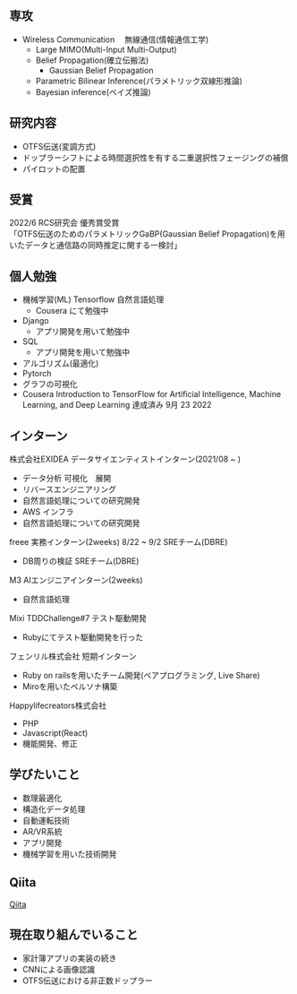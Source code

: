 ## 専攻
- Wireless Communication 　無線通信(情報通信工学)
  - Large MIMO(Multi-Input Multi-Output)
  - Belief Propagation(確立伝搬法)
    - Gaussian Belief Propagation 
  - Parametric Bilinear Inference(パラメトリック双線形推論)
  - Bayesian inference(ベイズ推論)
## 研究内容
- OTFS伝送(変調方式)
- ドップラーシフトによる時間選択性を有する二重選択性フェージングの補償
- パイロットの配置

## 受賞
2022/6 RCS研究会 優秀賞受賞  
「OTFS伝送のためのパラメトリックGaBP(Gaussian Belief Propagation)を用いたデータと通信路の同時推定に関する一検討」 

## 個人勉強
- 機械学習(ML) Tensorflow 自然言語処理 
  - Cousera にて勉強中
- Django
  - アプリ開発を用いて勉強中
- SQL
  - アプリ開発を用いて勉強中
- アルゴリズム(最適化)
- Pytorch
- グラフの可視化
- Cousera Introduction to TensorFlow for Artificial Intelligence, Machine Learning, and Deep Learning 達成済み 9月 23 2022

## インターン
株式会社EXIDEA
データサイエンティストインターン(2021/08 ~ )
- データ分析 可視化　展開
- リバースエンジニアリング
- 自然言語処理についての研究開発
- AWS インフラ
- 自然言語処理についての研究開発

freee
実務インターン(2weeks)
8/22 ~ 9/2
SREチーム(DBRE)
- DB周りの検証
SREチーム(DBRE)

M3
AIエンジニアインターン(2weeks)
- 自然言語処理

Mixi
TDDChallenge#7 テスト駆動開発
- Rubyにてテスト駆動開発を行った

フェンリル株式会社
短期インターン
- Ruby on railsを用いたチーム開発(ペアプログラミング, Live Share)
- Miroを用いたペルソナ構築

Happylifecreators株式会社
- PHP
- Javascript(React)
- 機能開発、修正

## 学びたいこと
- 数理最適化
- 構造化データ処理
- 自動運転技術
- AR/VR系統
- アプリ開発
- 機械学習を用いた技術開発

## Qiita
[Qiita](https://qiita.com/fulken)

## 現在取り組んでいること
- 家計簿アプリの実装の続き
- CNNによる画像認識
- OTFS伝送における非正数ドップラー

<!-- [![Kengo's GitHub stats](https://github-readme-stats.vercel.app/api?username=kengo78&theme=vue-dark&show_icons=true)](https://github.com/kengo78/github-readme-stats) -->

<!-- [![Top Langs](https://github-readme-stats.vercel.app/api/top-langs/?username=kengo78&theme=vue-dark&show_icons=true&layout=compact)](https://github.com/kengo78/github-readme-stats) -->
